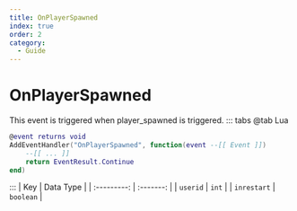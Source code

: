 ```yaml
---
title: OnPlayerSpawned
index: true
order: 2
category:
  - Guide
---
```


# OnPlayerSpawned
This event is triggered when player_spawned is triggered.
::: tabs
@tab Lua
```lua
@event returns void
AddEventHandler("OnPlayerSpawned", function(event --[[ Event ]])
    --[[ ... ]]
    return EventResult.Continue
end)
```

:::
|     Key     | Data Type |
| :---------: | :-------: |
|   `userid`  |   `int`   |
| `inrestart` | `boolean` |